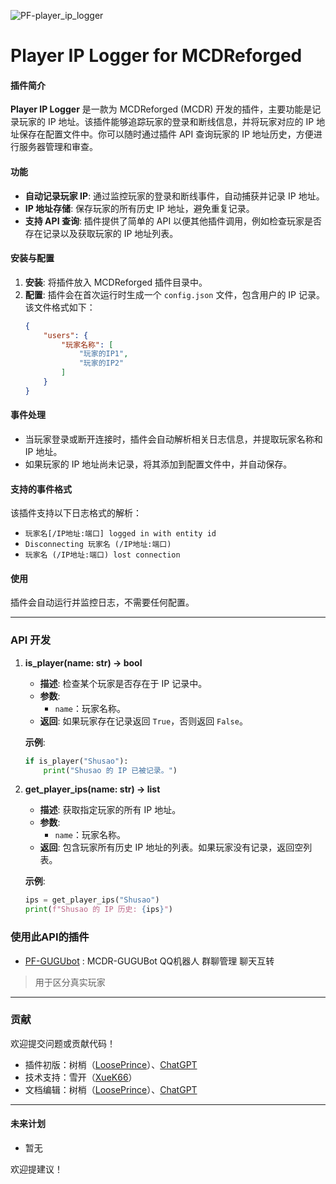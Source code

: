 ![PF-player_ip_logger](https://socialify.git.ci/LoosePrince/PF-player_ip_logger/image?description=1&font=Inter&language=1&name=1&pattern=Floating%20Cogs&theme=Light)
# Player IP Logger for MCDReforged

#### 插件简介
**Player IP Logger** 是一款为 MCDReforged (MCDR) 开发的插件，主要功能是记录玩家的 IP 地址。该插件能够追踪玩家的登录和断线信息，并将玩家对应的 IP 地址保存在配置文件中。你可以随时通过插件 API 查询玩家的 IP 地址历史，方便进行服务器管理和审查。

#### 功能
- **自动记录玩家 IP**: 通过监控玩家的登录和断线事件，自动捕获并记录 IP 地址。
- **IP 地址存储**: 保存玩家的所有历史 IP 地址，避免重复记录。
- **支持 API 查询**: 插件提供了简单的 API 以便其他插件调用，例如检查玩家是否存在记录以及获取玩家的 IP 地址列表。

#### 安装与配置
1. **安装**: 将插件放入 MCDReforged 插件目录中。
2. **配置**: 插件会在首次运行时生成一个 `config.json` 文件，包含用户的 IP 记录。该文件格式如下：
    ```json
    {
        "users": {
            "玩家名称": [
                "玩家的IP1",
                "玩家的IP2"
            ]
        }
    }
    ```

#### 事件处理
- 当玩家登录或断开连接时，插件会自动解析相关日志信息，并提取玩家名称和 IP 地址。
- 如果玩家的 IP 地址尚未记录，将其添加到配置文件中，并自动保存。

#### 支持的事件格式
该插件支持以下日志格式的解析：
- `玩家名[/IP地址:端口] logged in with entity id`
- `Disconnecting 玩家名 (/IP地址:端口)`
- `玩家名 (/IP地址:端口) lost connection`

#### 使用
插件会自动运行并监控日志，不需要任何配置。

---

### API 开发

1. **is_player(name: str) -> bool**
   - **描述**: 检查某个玩家是否存在于 IP 记录中。
   - **参数**: 
     - `name`：玩家名称。
   - **返回**: 如果玩家存在记录返回 `True`，否则返回 `False`。

   **示例**:
   ```python
   if is_player("Shusao"):
       print("Shusao 的 IP 已被记录。")
   ```

2. **get_player_ips(name: str) -> list**
   - **描述**: 获取指定玩家的所有 IP 地址。
   - **参数**: 
     - `name`：玩家名称。
   - **返回**: 包含玩家所有历史 IP 地址的列表。如果玩家没有记录，返回空列表。

   **示例**:
   ```python
   ips = get_player_ips("Shusao")
   print(f"Shusao 的 IP 历史: {ips}")
   ```
### 使用此API的插件
- [PF-GUGUbot](https://github.com/LoosePrince/PF-GUGUBot) : MCDR-GUGUBot QQ机器人 群聊管理 聊天互转
>  用于区分真实玩家

---

### 贡献
欢迎提交问题或贡献代码！

- 插件初版：树梢（[LoosePrince](https://github.com/LoosePrince)）、[ChatGPT](https://chatgpt.com/)
- 技术支持：雪开（[XueK66](https://github.com/XueK66)）
- 文档编辑：树梢（[LoosePrince](https://github.com/LoosePrince)）、[ChatGPT](https://chatgpt.com/)

---

#### 未来计划
- 暂无

欢迎提建议！
